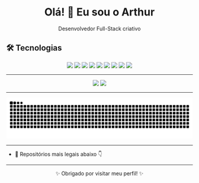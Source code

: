 <h1 align="center">Olá! 👋 Eu sou o Arthur</h1>

<p align="center">
  Desenvolvedor Full-Stack criativo
</p>

## 🛠️ Tecnologias

<p align="center">
  <img src="https://cdn.jsdelivr.net/gh/devicons/devicon/icons/java/java-original.svg" width="50" />
  <img src="https://cdn.jsdelivr.net/gh/devicons/devicon/icons/python/python-original.svg" width="50" />
  <img src="https://cdn.jsdelivr.net/gh/devicons/devicon/icons/react/react-original.svg" width="50" />
  <img src="https://cdn.jsdelivr.net/gh/devicons/devicon/icons/javascript/javascript-original.svg" width="50" />
  <img src="https://cdn.jsdelivr.net/gh/devicons/devicon/icons/html5/html5-original.svg" width="50" />
  <img src="https://cdn.jsdelivr.net/gh/devicons/devicon/icons/css3/css3-original.svg" width="50" />
  <img src="https://cdn.jsdelivr.net/gh/devicons/devicon/icons/nodejs/nodejs-original.svg" width="50" />
  <img src="https://cdn.jsdelivr.net/gh/devicons/devicon/icons/postgresql/postgresql-original.svg" width="50" />
  <img src="https://cdn.jsdelivr.net/gh/devicons/devicon/icons/spring/spring-original.svg" width="50" />
</p>

---

<div align="center">
  <img height="155em" src="https://github-readme-stats.vercel.app/api?username=Tu3-z&show_icons=true&theme=dracula" />
  <img height="155em" src="https://github-readme-stats.vercel.app/api/top-langs/?username=Tu3-z&layout=compact&theme=dracula" />
</div>

---

<p align="center">
  <img src="https://raw.githubusercontent.com/Tu3-z/Tu3-z/output/github-contribution-grid-snake.svg" />
</p>

---

- 📁 Repositórios mais legais abaixo 👇

---

<p align="center">✨ Obrigado por visitar meu perfil! ✨</p>
